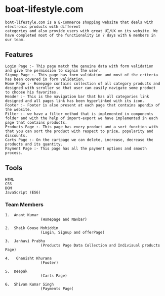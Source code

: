# boat-lifestyle.com
    
    boAt-lifestyle.com is a E-Commerce shopping website that deals with electronic products with different
    categories and also provide users with great UI/UX on its website. We have completed most of the functionality in 7 days with 6 members in our team.
    
## Features
    Login Page :- This page match the genuine data with form validation and give the permission to signin the user.
    Signup Page :- This page has form validation and most of the criteria has been covered in form validation.
    Home Page :- Homepage contains collection of all category products and designed with scroller so that user can easily navigate some product to choose his favorites.
    Header :- This is the navigation bar that has all categories link designed and all pages link has been hyperlinked with its icon.
    Footer :- Footer is also present at each page that contains apendix of the website.
    Filter :- we have a filter method that is implemented in components folder and with the help of import-export we have implemented in each page that contains products.
    Products Page :- This page has every product and a sort function with that you can sort the product with respect to price, popularity and discounts.
    Carts Page :- On the cartpage we can delete, increase, decrease the products and its quantity.
    Payment Page :- This page has all the payment options and smooth process.
## Tools 
    HTML
    CSS
    DOM
    JavaScript (ES6)
### Team Members

    1.  Anant Kumar
                    (Homepage and Navbar)
                    
    2.  Shaik Gouse Mohiddin
                    (Login, Signup and offerPage)
                    
    3.  Janhavi Prabhu
                    (Products Page Data Collection and Indivisual products Page)
                    
    4.   Ghanisht Khurana
                    (Footer)
                    
    5.  Deepak 
                    (Carts Page)
                    
    6.  Shivam Kumar Singh
                    (Payments Page)
                    
                    
                    
